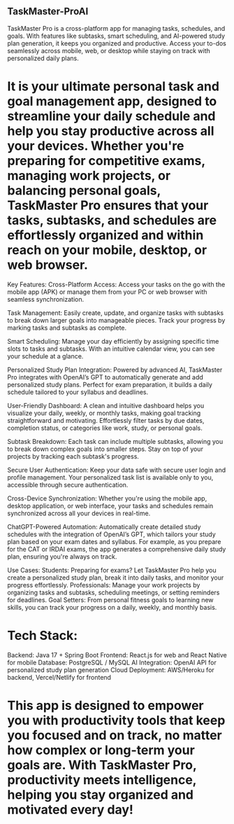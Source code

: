 ## TaskMaster-ProAI
 TaskMaster Pro is a cross-platform app for managing tasks, schedules, and goals. With features like subtasks, smart scheduling, and AI-powered study plan generation, it keeps you organized and productive. Access your to-dos seamlessly across mobile, web, or desktop while staying on track with personalized daily plans.

# It is your ultimate personal task and goal management app, designed to streamline your daily schedule and help you stay productive across all your devices. Whether you're preparing for competitive exams, managing work projects, or balancing personal goals, TaskMaster Pro ensures that your tasks, subtasks, and schedules are effortlessly organized and within reach on your mobile, desktop, or web browser.

Key Features:
Cross-Platform Access: Access your tasks on the go with the mobile app (APK) or manage them from your PC or web browser with seamless synchronization.

Task Management: Easily create, update, and organize tasks with subtasks to break down larger goals into manageable pieces. Track your progress by marking tasks and subtasks as complete.

Smart Scheduling: Manage your day efficiently by assigning specific time slots to tasks and subtasks. With an intuitive calendar view, you can see your schedule at a glance.

Personalized Study Plan Integration: Powered by advanced AI, TaskMaster Pro integrates with OpenAI’s GPT to automatically generate and add personalized study plans. Perfect for exam preparation, it builds a daily schedule tailored to your syllabus and deadlines.

User-Friendly Dashboard: A clean and intuitive dashboard helps you visualize your daily, weekly, or monthly tasks, making goal tracking straightforward and motivating. Effortlessly filter tasks by due dates, completion status, or categories like work, study, or personal goals.

Subtask Breakdown: Each task can include multiple subtasks, allowing you to break down complex goals into smaller steps. Stay on top of your projects by tracking each subtask's progress.

Secure User Authentication: Keep your data safe with secure user login and profile management. Your personalized task list is available only to you, accessible through secure authentication.

Cross-Device Synchronization: Whether you're using the mobile app, desktop application, or web interface, your tasks and schedules remain synchronized across all your devices in real-time.

ChatGPT-Powered Automation: Automatically create detailed study schedules with the integration of OpenAI’s GPT, which tailors your study plan based on your exam dates and syllabus. For example, as you prepare for the CAT or IRDAI exams, the app generates a comprehensive daily study plan, ensuring you're always on track.

Use Cases:
Students: Preparing for exams? Let TaskMaster Pro help you create a personalized study plan, break it into daily tasks, and monitor your progress effortlessly.
Professionals: Manage your work projects by organizing tasks and subtasks, scheduling meetings, or setting reminders for deadlines.
Goal Setters: From personal fitness goals to learning new skills, you can track your progress on a daily, weekly, and monthly basis.

# Tech Stack:
Backend: Java 17 + Spring Boot
Frontend: React.js for web and React Native for mobile
Database: PostgreSQL / MySQL
AI Integration: OpenAI API for personalized study plan generation
Cloud Deployment: AWS/Heroku for backend, Vercel/Netlify for frontend


# This app is designed to empower you with productivity tools that keep you focused and on track, no matter how complex or long-term your goals are. With TaskMaster Pro, productivity meets intelligence, helping you stay organized and motivated every day!
